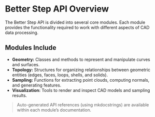 # Better Step API Overview

The Better Step API is divided into several core modules. Each module provides the functionality required to work with different aspects of CAD data processing.

## Modules Include

- **Geometry:** Classes and methods to represent and manipulate curves and surfaces.
- **Topology:** Structures for organizing relationships between geometric entities (edges, faces, loops, shells, and solids).
- **Sampling:** Functions for extracting point clouds, computing normals, and generating features.
- **Visualization:** Tools to render and inspect CAD models and sampling results.

> Auto-generated API references (using mkdocstrings) are available within each module’s documentation.
